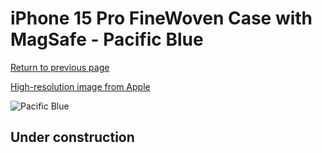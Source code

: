 # iPhone 15 Pro FineWoven Case with MagSafe - Pacific Blue

[Return to previous page](/iphone_15)

[High-resolution image from Apple](https://store.storeimages.cdn-apple.com/8756/as-images.apple.com/is/MT4Q3?wid=4500&hei=4500&fmt=png)

<div style="width: 500px"><img src="/everyphone/MT4Q3.png" alt="Pacific Blue"></div>

## Under construction
